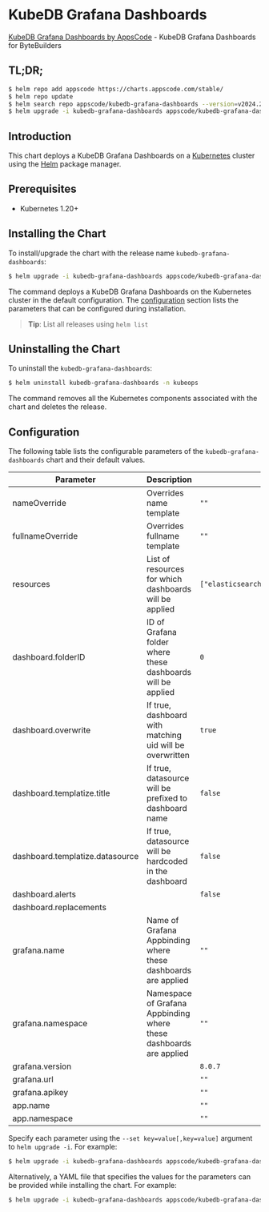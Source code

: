 # KubeDB Grafana Dashboards

[KubeDB Grafana Dashboards by AppsCode](https://github.com/kubedb/installer) - KubeDB Grafana Dashboards for ByteBuilders

## TL;DR;

```bash
$ helm repo add appscode https://charts.appscode.com/stable/
$ helm repo update
$ helm search repo appscode/kubedb-grafana-dashboards --version=v2024.2.14
$ helm upgrade -i kubedb-grafana-dashboards appscode/kubedb-grafana-dashboards -n kubeops --create-namespace --version=v2024.2.14
```

## Introduction

This chart deploys a KubeDB Grafana Dashboards on a [Kubernetes](http://kubernetes.io) cluster using the [Helm](https://helm.sh) package manager.

## Prerequisites

- Kubernetes 1.20+

## Installing the Chart

To install/upgrade the chart with the release name `kubedb-grafana-dashboards`:

```bash
$ helm upgrade -i kubedb-grafana-dashboards appscode/kubedb-grafana-dashboards -n kubeops --create-namespace --version=v2024.2.14
```

The command deploys a KubeDB Grafana Dashboards on the Kubernetes cluster in the default configuration. The [configuration](#configuration) section lists the parameters that can be configured during installation.

> **Tip**: List all releases using `helm list`

## Uninstalling the Chart

To uninstall the `kubedb-grafana-dashboards`:

```bash
$ helm uninstall kubedb-grafana-dashboards -n kubeops
```

The command removes all the Kubernetes components associated with the chart and deletes the release.

## Configuration

The following table lists the configurable parameters of the `kubedb-grafana-dashboards` chart and their default values.

|            Parameter            |                            Description                             |                                                           Default                                                            |
|---------------------------------|--------------------------------------------------------------------|------------------------------------------------------------------------------------------------------------------------------|
| nameOverride                    | Overrides name template                                            | <code>""</code>                                                                                                              |
| fullnameOverride                | Overrides fullname template                                        | <code>""</code>                                                                                                              |
| resources                       | List of resources for which dashboards will be applied             | <code>["elasticsearch","kafka","mariadb","mongodb","mysql","perconaxtradb","postgres","proxysql","redis","zookeeper"]</code> |
| dashboard.folderID              | ID of Grafana folder where these dashboards will be applied        | <code>0</code>                                                                                                               |
| dashboard.overwrite             | If true, dashboard with matching uid will be overwritten           | <code>true</code>                                                                                                            |
| dashboard.templatize.title      | If true, datasource will be prefixed to dashboard name             | <code>false</code>                                                                                                           |
| dashboard.templatize.datasource | If true, datasource will be hardcoded in the dashboard             | <code>false</code>                                                                                                           |
| dashboard.alerts                |                                                                    | <code>false</code>                                                                                                           |
| dashboard.replacements          |                                                                    | <code></code>                                                                                                                |
| grafana.name                    | Name of Grafana Appbinding where these dashboards are applied      | <code>""</code>                                                                                                              |
| grafana.namespace               | Namespace of Grafana Appbinding where these dashboards are applied | <code>""</code>                                                                                                              |
| grafana.version                 |                                                                    | <code>8.0.7</code>                                                                                                           |
| grafana.url                     |                                                                    | <code>""</code>                                                                                                              |
| grafana.apikey                  |                                                                    | <code>""</code>                                                                                                              |
| app.name                        |                                                                    | <code>""</code>                                                                                                              |
| app.namespace                   |                                                                    | <code>""</code>                                                                                                              |


Specify each parameter using the `--set key=value[,key=value]` argument to `helm upgrade -i`. For example:

```bash
$ helm upgrade -i kubedb-grafana-dashboards appscode/kubedb-grafana-dashboards -n kubeops --create-namespace --version=v2024.2.14 --set resources=["elasticsearch","kafka","mariadb","mongodb","mysql","perconaxtradb","postgres","proxysql","redis","zookeeper"]
```

Alternatively, a YAML file that specifies the values for the parameters can be provided while
installing the chart. For example:

```bash
$ helm upgrade -i kubedb-grafana-dashboards appscode/kubedb-grafana-dashboards -n kubeops --create-namespace --version=v2024.2.14 --values values.yaml
```
